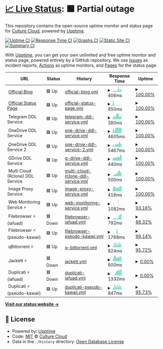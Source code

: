 # [📈 Live Status](https://status.culturecloud.eu.org): <!--live status--> **🟧 Partial outage**

This repository contains the open-source uptime monitor and status page for [Culture Cloud](https://culturecloud.eu.org), powered by [Upptime](https://github.com/upptime/upptime).

[![Uptime CI](https://github.com/culturecloud/status/workflows/Uptime%20CI/badge.svg)](https://github.com/culturecloud/status/actions?query=workflow%3A%22Uptime+CI%22)
[![Response Time CI](https://github.com/culturecloud/status/workflows/Response%20Time%20CI/badge.svg)](https://github.com/culturecloud/status/actions?query=workflow%3A%22Response+Time+CI%22)
[![Graphs CI](https://github.com/culturecloud/status/workflows/Graphs%20CI/badge.svg)](https://github.com/culturecloud/status/actions?query=workflow%3A%22Graphs+CI%22)
[![Static Site CI](https://github.com/culturecloud/status/workflows/Static%20Site%20CI/badge.svg)](https://github.com/culturecloud/status/actions?query=workflow%3A%22Static+Site+CI%22)
[![Summary CI](https://github.com/culturecloud/status/workflows/Summary%20CI/badge.svg)](https://github.com/culturecloud/status/actions?query=workflow%3A%22Summary+CI%22)

With [Upptime](https://upptime.js.org), you can get your own unlimited and free uptime monitor and status page, powered entirely by a GitHub repository. We use [Issues](https://github.com/culturecloud/status/issues) as incident reports, [Actions](https://github.com/culturecloud/status/actions) as uptime monitors, and [Pages](https://status.culturecloud.eu.org) for the status page.

<!--start: status pages-->
<!-- This summary is generated by Upptime (https://github.com/upptime/upptime) -->
<!-- Do not edit this manually, your changes will be overwritten -->
<!-- prettier-ignore -->
| URL | Status | History | Response Time | Uptime |
| --- | ------ | ------- | ------------- | ------ |
| <img alt="" src="https://icons.duckduckgo.com/ip3/culturecloud.eu.org.ico" height="13"> [Official Blog](https://culturecloud.eu.org) | 🟩 Up | [official-blog.yml](https://github.com/culturecloud/status/commits/HEAD/history/official-blog.yml) | <details><summary><img alt="Response time graph" src="./graphs/official-blog/response-time-week.png" height="20"> 406ms</summary><br><a href="https://status.culturecloud.eu.org/history/official-blog"><img alt="Response time 346" src="https://img.shields.io/endpoint?url=https%3A%2F%2Fraw.githubusercontent.com%2Fculturecloud%2Fstatus%2FHEAD%2Fapi%2Fofficial-blog%2Fresponse-time.json"></a><br><a href="https://status.culturecloud.eu.org/history/official-blog"><img alt="24-hour response time 478" src="https://img.shields.io/endpoint?url=https%3A%2F%2Fraw.githubusercontent.com%2Fculturecloud%2Fstatus%2FHEAD%2Fapi%2Fofficial-blog%2Fresponse-time-day.json"></a><br><a href="https://status.culturecloud.eu.org/history/official-blog"><img alt="7-day response time 406" src="https://img.shields.io/endpoint?url=https%3A%2F%2Fraw.githubusercontent.com%2Fculturecloud%2Fstatus%2FHEAD%2Fapi%2Fofficial-blog%2Fresponse-time-week.json"></a><br><a href="https://status.culturecloud.eu.org/history/official-blog"><img alt="30-day response time 646" src="https://img.shields.io/endpoint?url=https%3A%2F%2Fraw.githubusercontent.com%2Fculturecloud%2Fstatus%2FHEAD%2Fapi%2Fofficial-blog%2Fresponse-time-month.json"></a><br><a href="https://status.culturecloud.eu.org/history/official-blog"><img alt="1-year response time 346" src="https://img.shields.io/endpoint?url=https%3A%2F%2Fraw.githubusercontent.com%2Fculturecloud%2Fstatus%2FHEAD%2Fapi%2Fofficial-blog%2Fresponse-time-year.json"></a></details> | <details><summary><a href="https://status.culturecloud.eu.org/history/official-blog">100.00%</a></summary><a href="https://status.culturecloud.eu.org/history/official-blog"><img alt="All-time uptime 100.00%" src="https://img.shields.io/endpoint?url=https%3A%2F%2Fraw.githubusercontent.com%2Fculturecloud%2Fstatus%2FHEAD%2Fapi%2Fofficial-blog%2Fuptime.json"></a><br><a href="https://status.culturecloud.eu.org/history/official-blog"><img alt="24-hour uptime 100.00%" src="https://img.shields.io/endpoint?url=https%3A%2F%2Fraw.githubusercontent.com%2Fculturecloud%2Fstatus%2FHEAD%2Fapi%2Fofficial-blog%2Fuptime-day.json"></a><br><a href="https://status.culturecloud.eu.org/history/official-blog"><img alt="7-day uptime 100.00%" src="https://img.shields.io/endpoint?url=https%3A%2F%2Fraw.githubusercontent.com%2Fculturecloud%2Fstatus%2FHEAD%2Fapi%2Fofficial-blog%2Fuptime-week.json"></a><br><a href="https://status.culturecloud.eu.org/history/official-blog"><img alt="30-day uptime 100.00%" src="https://img.shields.io/endpoint?url=https%3A%2F%2Fraw.githubusercontent.com%2Fculturecloud%2Fstatus%2FHEAD%2Fapi%2Fofficial-blog%2Fuptime-month.json"></a><br><a href="https://status.culturecloud.eu.org/history/official-blog"><img alt="1-year uptime 100.00%" src="https://img.shields.io/endpoint?url=https%3A%2F%2Fraw.githubusercontent.com%2Fculturecloud%2Fstatus%2FHEAD%2Fapi%2Fofficial-blog%2Fuptime-year.json"></a></details>
| <img alt="" src="https://icons.duckduckgo.com/ip3/status.culturecloud.eu.org.ico" height="13"> [Official Status Page](https://status.culturecloud.eu.org) | 🟩 Up | [official-status-page.yml](https://github.com/culturecloud/status/commits/HEAD/history/official-status-page.yml) | <details><summary><img alt="Response time graph" src="./graphs/official-status-page/response-time-week.png" height="20"> 850ms</summary><br><a href="https://status.culturecloud.eu.org/history/official-status-page"><img alt="Response time 334" src="https://img.shields.io/endpoint?url=https%3A%2F%2Fraw.githubusercontent.com%2Fculturecloud%2Fstatus%2FHEAD%2Fapi%2Fofficial-status-page%2Fresponse-time.json"></a><br><a href="https://status.culturecloud.eu.org/history/official-status-page"><img alt="24-hour response time 198" src="https://img.shields.io/endpoint?url=https%3A%2F%2Fraw.githubusercontent.com%2Fculturecloud%2Fstatus%2FHEAD%2Fapi%2Fofficial-status-page%2Fresponse-time-day.json"></a><br><a href="https://status.culturecloud.eu.org/history/official-status-page"><img alt="7-day response time 850" src="https://img.shields.io/endpoint?url=https%3A%2F%2Fraw.githubusercontent.com%2Fculturecloud%2Fstatus%2FHEAD%2Fapi%2Fofficial-status-page%2Fresponse-time-week.json"></a><br><a href="https://status.culturecloud.eu.org/history/official-status-page"><img alt="30-day response time 769" src="https://img.shields.io/endpoint?url=https%3A%2F%2Fraw.githubusercontent.com%2Fculturecloud%2Fstatus%2FHEAD%2Fapi%2Fofficial-status-page%2Fresponse-time-month.json"></a><br><a href="https://status.culturecloud.eu.org/history/official-status-page"><img alt="1-year response time 334" src="https://img.shields.io/endpoint?url=https%3A%2F%2Fraw.githubusercontent.com%2Fculturecloud%2Fstatus%2FHEAD%2Fapi%2Fofficial-status-page%2Fresponse-time-year.json"></a></details> | <details><summary><a href="https://status.culturecloud.eu.org/history/official-status-page">100.00%</a></summary><a href="https://status.culturecloud.eu.org/history/official-status-page"><img alt="All-time uptime 100.00%" src="https://img.shields.io/endpoint?url=https%3A%2F%2Fraw.githubusercontent.com%2Fculturecloud%2Fstatus%2FHEAD%2Fapi%2Fofficial-status-page%2Fuptime.json"></a><br><a href="https://status.culturecloud.eu.org/history/official-status-page"><img alt="24-hour uptime 100.00%" src="https://img.shields.io/endpoint?url=https%3A%2F%2Fraw.githubusercontent.com%2Fculturecloud%2Fstatus%2FHEAD%2Fapi%2Fofficial-status-page%2Fuptime-day.json"></a><br><a href="https://status.culturecloud.eu.org/history/official-status-page"><img alt="7-day uptime 100.00%" src="https://img.shields.io/endpoint?url=https%3A%2F%2Fraw.githubusercontent.com%2Fculturecloud%2Fstatus%2FHEAD%2Fapi%2Fofficial-status-page%2Fuptime-week.json"></a><br><a href="https://status.culturecloud.eu.org/history/official-status-page"><img alt="30-day uptime 100.00%" src="https://img.shields.io/endpoint?url=https%3A%2F%2Fraw.githubusercontent.com%2Fculturecloud%2Fstatus%2FHEAD%2Fapi%2Fofficial-status-page%2Fuptime-month.json"></a><br><a href="https://status.culturecloud.eu.org/history/official-status-page"><img alt="1-year uptime 100.00%" src="https://img.shields.io/endpoint?url=https%3A%2F%2Fraw.githubusercontent.com%2Fculturecloud%2Fstatus%2FHEAD%2Fapi%2Fofficial-status-page%2Fuptime-year.json"></a></details>
| <img alt="" src="https://icons.duckduckgo.com/ip3/null.ico" height="13"> Telegram DDL Service | 🟩 Up | [telegram-ddl-service.yml](https://github.com/culturecloud/status/commits/HEAD/history/telegram-ddl-service.yml) | <details><summary><img alt="Response time graph" src="./graphs/telegram-ddl-service/response-time-week.png" height="20"> 380ms</summary><br><a href="https://status.culturecloud.eu.org/history/telegram-ddl-service"><img alt="Response time 860" src="https://img.shields.io/endpoint?url=https%3A%2F%2Fraw.githubusercontent.com%2Fculturecloud%2Fstatus%2FHEAD%2Fapi%2Ftelegram-ddl-service%2Fresponse-time.json"></a><br><a href="https://status.culturecloud.eu.org/history/telegram-ddl-service"><img alt="24-hour response time 520" src="https://img.shields.io/endpoint?url=https%3A%2F%2Fraw.githubusercontent.com%2Fculturecloud%2Fstatus%2FHEAD%2Fapi%2Ftelegram-ddl-service%2Fresponse-time-day.json"></a><br><a href="https://status.culturecloud.eu.org/history/telegram-ddl-service"><img alt="7-day response time 380" src="https://img.shields.io/endpoint?url=https%3A%2F%2Fraw.githubusercontent.com%2Fculturecloud%2Fstatus%2FHEAD%2Fapi%2Ftelegram-ddl-service%2Fresponse-time-week.json"></a><br><a href="https://status.culturecloud.eu.org/history/telegram-ddl-service"><img alt="30-day response time 385" src="https://img.shields.io/endpoint?url=https%3A%2F%2Fraw.githubusercontent.com%2Fculturecloud%2Fstatus%2FHEAD%2Fapi%2Ftelegram-ddl-service%2Fresponse-time-month.json"></a><br><a href="https://status.culturecloud.eu.org/history/telegram-ddl-service"><img alt="1-year response time 860" src="https://img.shields.io/endpoint?url=https%3A%2F%2Fraw.githubusercontent.com%2Fculturecloud%2Fstatus%2FHEAD%2Fapi%2Ftelegram-ddl-service%2Fresponse-time-year.json"></a></details> | <details><summary><a href="https://status.culturecloud.eu.org/history/telegram-ddl-service">100.00%</a></summary><a href="https://status.culturecloud.eu.org/history/telegram-ddl-service"><img alt="All-time uptime 81.73%" src="https://img.shields.io/endpoint?url=https%3A%2F%2Fraw.githubusercontent.com%2Fculturecloud%2Fstatus%2FHEAD%2Fapi%2Ftelegram-ddl-service%2Fuptime.json"></a><br><a href="https://status.culturecloud.eu.org/history/telegram-ddl-service"><img alt="24-hour uptime 100.00%" src="https://img.shields.io/endpoint?url=https%3A%2F%2Fraw.githubusercontent.com%2Fculturecloud%2Fstatus%2FHEAD%2Fapi%2Ftelegram-ddl-service%2Fuptime-day.json"></a><br><a href="https://status.culturecloud.eu.org/history/telegram-ddl-service"><img alt="7-day uptime 100.00%" src="https://img.shields.io/endpoint?url=https%3A%2F%2Fraw.githubusercontent.com%2Fculturecloud%2Fstatus%2FHEAD%2Fapi%2Ftelegram-ddl-service%2Fuptime-week.json"></a><br><a href="https://status.culturecloud.eu.org/history/telegram-ddl-service"><img alt="30-day uptime 82.84%" src="https://img.shields.io/endpoint?url=https%3A%2F%2Fraw.githubusercontent.com%2Fculturecloud%2Fstatus%2FHEAD%2Fapi%2Ftelegram-ddl-service%2Fuptime-month.json"></a><br><a href="https://status.culturecloud.eu.org/history/telegram-ddl-service"><img alt="1-year uptime 81.73%" src="https://img.shields.io/endpoint?url=https%3A%2F%2Fraw.githubusercontent.com%2Fculturecloud%2Fstatus%2FHEAD%2Fapi%2Ftelegram-ddl-service%2Fuptime-year.json"></a></details>
| <img alt="" src="https://icons.duckduckgo.com/ip3/null.ico" height="13"> OneDrive DDL Service | 🟩 Up | [one-drive-ddl-service.yml](https://github.com/culturecloud/status/commits/HEAD/history/one-drive-ddl-service.yml) | <details><summary><img alt="Response time graph" src="./graphs/one-drive-ddl-service/response-time-week.png" height="20"> 4605ms</summary><br><a href="https://status.culturecloud.eu.org/history/one-drive-ddl-service"><img alt="Response time 4426" src="https://img.shields.io/endpoint?url=https%3A%2F%2Fraw.githubusercontent.com%2Fculturecloud%2Fstatus%2FHEAD%2Fapi%2Fone-drive-ddl-service%2Fresponse-time.json"></a><br><a href="https://status.culturecloud.eu.org/history/one-drive-ddl-service"><img alt="24-hour response time 4925" src="https://img.shields.io/endpoint?url=https%3A%2F%2Fraw.githubusercontent.com%2Fculturecloud%2Fstatus%2FHEAD%2Fapi%2Fone-drive-ddl-service%2Fresponse-time-day.json"></a><br><a href="https://status.culturecloud.eu.org/history/one-drive-ddl-service"><img alt="7-day response time 4605" src="https://img.shields.io/endpoint?url=https%3A%2F%2Fraw.githubusercontent.com%2Fculturecloud%2Fstatus%2FHEAD%2Fapi%2Fone-drive-ddl-service%2Fresponse-time-week.json"></a><br><a href="https://status.culturecloud.eu.org/history/one-drive-ddl-service"><img alt="30-day response time 2846" src="https://img.shields.io/endpoint?url=https%3A%2F%2Fraw.githubusercontent.com%2Fculturecloud%2Fstatus%2FHEAD%2Fapi%2Fone-drive-ddl-service%2Fresponse-time-month.json"></a><br><a href="https://status.culturecloud.eu.org/history/one-drive-ddl-service"><img alt="1-year response time 4426" src="https://img.shields.io/endpoint?url=https%3A%2F%2Fraw.githubusercontent.com%2Fculturecloud%2Fstatus%2FHEAD%2Fapi%2Fone-drive-ddl-service%2Fresponse-time-year.json"></a></details> | <details><summary><a href="https://status.culturecloud.eu.org/history/one-drive-ddl-service">100.00%</a></summary><a href="https://status.culturecloud.eu.org/history/one-drive-ddl-service"><img alt="All-time uptime 99.96%" src="https://img.shields.io/endpoint?url=https%3A%2F%2Fraw.githubusercontent.com%2Fculturecloud%2Fstatus%2FHEAD%2Fapi%2Fone-drive-ddl-service%2Fuptime.json"></a><br><a href="https://status.culturecloud.eu.org/history/one-drive-ddl-service"><img alt="24-hour uptime 100.00%" src="https://img.shields.io/endpoint?url=https%3A%2F%2Fraw.githubusercontent.com%2Fculturecloud%2Fstatus%2FHEAD%2Fapi%2Fone-drive-ddl-service%2Fuptime-day.json"></a><br><a href="https://status.culturecloud.eu.org/history/one-drive-ddl-service"><img alt="7-day uptime 100.00%" src="https://img.shields.io/endpoint?url=https%3A%2F%2Fraw.githubusercontent.com%2Fculturecloud%2Fstatus%2FHEAD%2Fapi%2Fone-drive-ddl-service%2Fuptime-week.json"></a><br><a href="https://status.culturecloud.eu.org/history/one-drive-ddl-service"><img alt="30-day uptime 100.00%" src="https://img.shields.io/endpoint?url=https%3A%2F%2Fraw.githubusercontent.com%2Fculturecloud%2Fstatus%2FHEAD%2Fapi%2Fone-drive-ddl-service%2Fuptime-month.json"></a><br><a href="https://status.culturecloud.eu.org/history/one-drive-ddl-service"><img alt="1-year uptime 99.96%" src="https://img.shields.io/endpoint?url=https%3A%2F%2Fraw.githubusercontent.com%2Fculturecloud%2Fstatus%2FHEAD%2Fapi%2Fone-drive-ddl-service%2Fuptime-year.json"></a></details>
| <img alt="" src="https://icons.duckduckgo.com/ip3/null.ico" height="13"> OneDrive DDL Service 2 | 🟩 Up | [one-drive-ddl-service-2.yml](https://github.com/culturecloud/status/commits/HEAD/history/one-drive-ddl-service-2.yml) | <details><summary><img alt="Response time graph" src="./graphs/one-drive-ddl-service-2/response-time-week.png" height="20"> 5467ms</summary><br><a href="https://status.culturecloud.eu.org/history/one-drive-ddl-service-2"><img alt="Response time 3378" src="https://img.shields.io/endpoint?url=https%3A%2F%2Fraw.githubusercontent.com%2Fculturecloud%2Fstatus%2FHEAD%2Fapi%2Fone-drive-ddl-service-2%2Fresponse-time.json"></a><br><a href="https://status.culturecloud.eu.org/history/one-drive-ddl-service-2"><img alt="24-hour response time 5487" src="https://img.shields.io/endpoint?url=https%3A%2F%2Fraw.githubusercontent.com%2Fculturecloud%2Fstatus%2FHEAD%2Fapi%2Fone-drive-ddl-service-2%2Fresponse-time-day.json"></a><br><a href="https://status.culturecloud.eu.org/history/one-drive-ddl-service-2"><img alt="7-day response time 5467" src="https://img.shields.io/endpoint?url=https%3A%2F%2Fraw.githubusercontent.com%2Fculturecloud%2Fstatus%2FHEAD%2Fapi%2Fone-drive-ddl-service-2%2Fresponse-time-week.json"></a><br><a href="https://status.culturecloud.eu.org/history/one-drive-ddl-service-2"><img alt="30-day response time 3078" src="https://img.shields.io/endpoint?url=https%3A%2F%2Fraw.githubusercontent.com%2Fculturecloud%2Fstatus%2FHEAD%2Fapi%2Fone-drive-ddl-service-2%2Fresponse-time-month.json"></a><br><a href="https://status.culturecloud.eu.org/history/one-drive-ddl-service-2"><img alt="1-year response time 3378" src="https://img.shields.io/endpoint?url=https%3A%2F%2Fraw.githubusercontent.com%2Fculturecloud%2Fstatus%2FHEAD%2Fapi%2Fone-drive-ddl-service-2%2Fresponse-time-year.json"></a></details> | <details><summary><a href="https://status.culturecloud.eu.org/history/one-drive-ddl-service-2">100.00%</a></summary><a href="https://status.culturecloud.eu.org/history/one-drive-ddl-service-2"><img alt="All-time uptime 100.00%" src="https://img.shields.io/endpoint?url=https%3A%2F%2Fraw.githubusercontent.com%2Fculturecloud%2Fstatus%2FHEAD%2Fapi%2Fone-drive-ddl-service-2%2Fuptime.json"></a><br><a href="https://status.culturecloud.eu.org/history/one-drive-ddl-service-2"><img alt="24-hour uptime 100.00%" src="https://img.shields.io/endpoint?url=https%3A%2F%2Fraw.githubusercontent.com%2Fculturecloud%2Fstatus%2FHEAD%2Fapi%2Fone-drive-ddl-service-2%2Fuptime-day.json"></a><br><a href="https://status.culturecloud.eu.org/history/one-drive-ddl-service-2"><img alt="7-day uptime 100.00%" src="https://img.shields.io/endpoint?url=https%3A%2F%2Fraw.githubusercontent.com%2Fculturecloud%2Fstatus%2FHEAD%2Fapi%2Fone-drive-ddl-service-2%2Fuptime-week.json"></a><br><a href="https://status.culturecloud.eu.org/history/one-drive-ddl-service-2"><img alt="30-day uptime 100.00%" src="https://img.shields.io/endpoint?url=https%3A%2F%2Fraw.githubusercontent.com%2Fculturecloud%2Fstatus%2FHEAD%2Fapi%2Fone-drive-ddl-service-2%2Fuptime-month.json"></a><br><a href="https://status.culturecloud.eu.org/history/one-drive-ddl-service-2"><img alt="1-year uptime 100.00%" src="https://img.shields.io/endpoint?url=https%3A%2F%2Fraw.githubusercontent.com%2Fculturecloud%2Fstatus%2FHEAD%2Fapi%2Fone-drive-ddl-service-2%2Fuptime-year.json"></a></details>
| <img alt="" src="https://icons.duckduckgo.com/ip3/null.ico" height="13"> GDrive DDL Service | 🟩 Up | [g-drive-ddl-service.yml](https://github.com/culturecloud/status/commits/HEAD/history/g-drive-ddl-service.yml) | <details><summary><img alt="Response time graph" src="./graphs/g-drive-ddl-service/response-time-week.png" height="20"> 440ms</summary><br><a href="https://status.culturecloud.eu.org/history/g-drive-ddl-service"><img alt="Response time 433" src="https://img.shields.io/endpoint?url=https%3A%2F%2Fraw.githubusercontent.com%2Fculturecloud%2Fstatus%2FHEAD%2Fapi%2Fg-drive-ddl-service%2Fresponse-time.json"></a><br><a href="https://status.culturecloud.eu.org/history/g-drive-ddl-service"><img alt="24-hour response time 691" src="https://img.shields.io/endpoint?url=https%3A%2F%2Fraw.githubusercontent.com%2Fculturecloud%2Fstatus%2FHEAD%2Fapi%2Fg-drive-ddl-service%2Fresponse-time-day.json"></a><br><a href="https://status.culturecloud.eu.org/history/g-drive-ddl-service"><img alt="7-day response time 440" src="https://img.shields.io/endpoint?url=https%3A%2F%2Fraw.githubusercontent.com%2Fculturecloud%2Fstatus%2FHEAD%2Fapi%2Fg-drive-ddl-service%2Fresponse-time-week.json"></a><br><a href="https://status.culturecloud.eu.org/history/g-drive-ddl-service"><img alt="30-day response time 615" src="https://img.shields.io/endpoint?url=https%3A%2F%2Fraw.githubusercontent.com%2Fculturecloud%2Fstatus%2FHEAD%2Fapi%2Fg-drive-ddl-service%2Fresponse-time-month.json"></a><br><a href="https://status.culturecloud.eu.org/history/g-drive-ddl-service"><img alt="1-year response time 433" src="https://img.shields.io/endpoint?url=https%3A%2F%2Fraw.githubusercontent.com%2Fculturecloud%2Fstatus%2FHEAD%2Fapi%2Fg-drive-ddl-service%2Fresponse-time-year.json"></a></details> | <details><summary><a href="https://status.culturecloud.eu.org/history/g-drive-ddl-service">100.00%</a></summary><a href="https://status.culturecloud.eu.org/history/g-drive-ddl-service"><img alt="All-time uptime 99.99%" src="https://img.shields.io/endpoint?url=https%3A%2F%2Fraw.githubusercontent.com%2Fculturecloud%2Fstatus%2FHEAD%2Fapi%2Fg-drive-ddl-service%2Fuptime.json"></a><br><a href="https://status.culturecloud.eu.org/history/g-drive-ddl-service"><img alt="24-hour uptime 100.00%" src="https://img.shields.io/endpoint?url=https%3A%2F%2Fraw.githubusercontent.com%2Fculturecloud%2Fstatus%2FHEAD%2Fapi%2Fg-drive-ddl-service%2Fuptime-day.json"></a><br><a href="https://status.culturecloud.eu.org/history/g-drive-ddl-service"><img alt="7-day uptime 100.00%" src="https://img.shields.io/endpoint?url=https%3A%2F%2Fraw.githubusercontent.com%2Fculturecloud%2Fstatus%2FHEAD%2Fapi%2Fg-drive-ddl-service%2Fuptime-week.json"></a><br><a href="https://status.culturecloud.eu.org/history/g-drive-ddl-service"><img alt="30-day uptime 100.00%" src="https://img.shields.io/endpoint?url=https%3A%2F%2Fraw.githubusercontent.com%2Fculturecloud%2Fstatus%2FHEAD%2Fapi%2Fg-drive-ddl-service%2Fuptime-month.json"></a><br><a href="https://status.culturecloud.eu.org/history/g-drive-ddl-service"><img alt="1-year uptime 99.99%" src="https://img.shields.io/endpoint?url=https%3A%2F%2Fraw.githubusercontent.com%2Fculturecloud%2Fstatus%2FHEAD%2Fapi%2Fg-drive-ddl-service%2Fuptime-year.json"></a></details>
| <img alt="" src="https://icons.duckduckgo.com/ip3/null.ico" height="13"> Multi Cloud (Rclone) DDL Service | 🟩 Up | [multi-cloud-rclone-ddl-service.yml](https://github.com/culturecloud/status/commits/HEAD/history/multi-cloud-rclone-ddl-service.yml) | <details><summary><img alt="Response time graph" src="./graphs/multi-cloud-rclone-ddl-service/response-time-week.png" height="20"> 500ms</summary><br><a href="https://status.culturecloud.eu.org/history/multi-cloud-rclone-ddl-service"><img alt="Response time 500" src="https://img.shields.io/endpoint?url=https%3A%2F%2Fraw.githubusercontent.com%2Fculturecloud%2Fstatus%2FHEAD%2Fapi%2Fmulti-cloud-rclone-ddl-service%2Fresponse-time.json"></a><br><a href="https://status.culturecloud.eu.org/history/multi-cloud-rclone-ddl-service"><img alt="24-hour response time 342" src="https://img.shields.io/endpoint?url=https%3A%2F%2Fraw.githubusercontent.com%2Fculturecloud%2Fstatus%2FHEAD%2Fapi%2Fmulti-cloud-rclone-ddl-service%2Fresponse-time-day.json"></a><br><a href="https://status.culturecloud.eu.org/history/multi-cloud-rclone-ddl-service"><img alt="7-day response time 500" src="https://img.shields.io/endpoint?url=https%3A%2F%2Fraw.githubusercontent.com%2Fculturecloud%2Fstatus%2FHEAD%2Fapi%2Fmulti-cloud-rclone-ddl-service%2Fresponse-time-week.json"></a><br><a href="https://status.culturecloud.eu.org/history/multi-cloud-rclone-ddl-service"><img alt="30-day response time 500" src="https://img.shields.io/endpoint?url=https%3A%2F%2Fraw.githubusercontent.com%2Fculturecloud%2Fstatus%2FHEAD%2Fapi%2Fmulti-cloud-rclone-ddl-service%2Fresponse-time-month.json"></a><br><a href="https://status.culturecloud.eu.org/history/multi-cloud-rclone-ddl-service"><img alt="1-year response time 500" src="https://img.shields.io/endpoint?url=https%3A%2F%2Fraw.githubusercontent.com%2Fculturecloud%2Fstatus%2FHEAD%2Fapi%2Fmulti-cloud-rclone-ddl-service%2Fresponse-time-year.json"></a></details> | <details><summary><a href="https://status.culturecloud.eu.org/history/multi-cloud-rclone-ddl-service">100.00%</a></summary><a href="https://status.culturecloud.eu.org/history/multi-cloud-rclone-ddl-service"><img alt="All-time uptime 100.00%" src="https://img.shields.io/endpoint?url=https%3A%2F%2Fraw.githubusercontent.com%2Fculturecloud%2Fstatus%2FHEAD%2Fapi%2Fmulti-cloud-rclone-ddl-service%2Fuptime.json"></a><br><a href="https://status.culturecloud.eu.org/history/multi-cloud-rclone-ddl-service"><img alt="24-hour uptime 100.00%" src="https://img.shields.io/endpoint?url=https%3A%2F%2Fraw.githubusercontent.com%2Fculturecloud%2Fstatus%2FHEAD%2Fapi%2Fmulti-cloud-rclone-ddl-service%2Fuptime-day.json"></a><br><a href="https://status.culturecloud.eu.org/history/multi-cloud-rclone-ddl-service"><img alt="7-day uptime 100.00%" src="https://img.shields.io/endpoint?url=https%3A%2F%2Fraw.githubusercontent.com%2Fculturecloud%2Fstatus%2FHEAD%2Fapi%2Fmulti-cloud-rclone-ddl-service%2Fuptime-week.json"></a><br><a href="https://status.culturecloud.eu.org/history/multi-cloud-rclone-ddl-service"><img alt="30-day uptime 100.00%" src="https://img.shields.io/endpoint?url=https%3A%2F%2Fraw.githubusercontent.com%2Fculturecloud%2Fstatus%2FHEAD%2Fapi%2Fmulti-cloud-rclone-ddl-service%2Fuptime-month.json"></a><br><a href="https://status.culturecloud.eu.org/history/multi-cloud-rclone-ddl-service"><img alt="1-year uptime 100.00%" src="https://img.shields.io/endpoint?url=https%3A%2F%2Fraw.githubusercontent.com%2Fculturecloud%2Fstatus%2FHEAD%2Fapi%2Fmulti-cloud-rclone-ddl-service%2Fuptime-year.json"></a></details>
| <img alt="" src="https://icons.duckduckgo.com/ip3/null.ico" height="13"> Image Proxy Service | 🟩 Up | [image-proxy-service.yml](https://github.com/culturecloud/status/commits/HEAD/history/image-proxy-service.yml) | <details><summary><img alt="Response time graph" src="./graphs/image-proxy-service/response-time-week.png" height="20"> 416ms</summary><br><a href="https://status.culturecloud.eu.org/history/image-proxy-service"><img alt="Response time 690" src="https://img.shields.io/endpoint?url=https%3A%2F%2Fraw.githubusercontent.com%2Fculturecloud%2Fstatus%2FHEAD%2Fapi%2Fimage-proxy-service%2Fresponse-time.json"></a><br><a href="https://status.culturecloud.eu.org/history/image-proxy-service"><img alt="24-hour response time 467" src="https://img.shields.io/endpoint?url=https%3A%2F%2Fraw.githubusercontent.com%2Fculturecloud%2Fstatus%2FHEAD%2Fapi%2Fimage-proxy-service%2Fresponse-time-day.json"></a><br><a href="https://status.culturecloud.eu.org/history/image-proxy-service"><img alt="7-day response time 416" src="https://img.shields.io/endpoint?url=https%3A%2F%2Fraw.githubusercontent.com%2Fculturecloud%2Fstatus%2FHEAD%2Fapi%2Fimage-proxy-service%2Fresponse-time-week.json"></a><br><a href="https://status.culturecloud.eu.org/history/image-proxy-service"><img alt="30-day response time 616" src="https://img.shields.io/endpoint?url=https%3A%2F%2Fraw.githubusercontent.com%2Fculturecloud%2Fstatus%2FHEAD%2Fapi%2Fimage-proxy-service%2Fresponse-time-month.json"></a><br><a href="https://status.culturecloud.eu.org/history/image-proxy-service"><img alt="1-year response time 765" src="https://img.shields.io/endpoint?url=https%3A%2F%2Fraw.githubusercontent.com%2Fculturecloud%2Fstatus%2FHEAD%2Fapi%2Fimage-proxy-service%2Fresponse-time-year.json"></a></details> | <details><summary><a href="https://status.culturecloud.eu.org/history/image-proxy-service">100.00%</a></summary><a href="https://status.culturecloud.eu.org/history/image-proxy-service"><img alt="All-time uptime 99.25%" src="https://img.shields.io/endpoint?url=https%3A%2F%2Fraw.githubusercontent.com%2Fculturecloud%2Fstatus%2FHEAD%2Fapi%2Fimage-proxy-service%2Fuptime.json"></a><br><a href="https://status.culturecloud.eu.org/history/image-proxy-service"><img alt="24-hour uptime 100.00%" src="https://img.shields.io/endpoint?url=https%3A%2F%2Fraw.githubusercontent.com%2Fculturecloud%2Fstatus%2FHEAD%2Fapi%2Fimage-proxy-service%2Fuptime-day.json"></a><br><a href="https://status.culturecloud.eu.org/history/image-proxy-service"><img alt="7-day uptime 100.00%" src="https://img.shields.io/endpoint?url=https%3A%2F%2Fraw.githubusercontent.com%2Fculturecloud%2Fstatus%2FHEAD%2Fapi%2Fimage-proxy-service%2Fuptime-week.json"></a><br><a href="https://status.culturecloud.eu.org/history/image-proxy-service"><img alt="30-day uptime 100.00%" src="https://img.shields.io/endpoint?url=https%3A%2F%2Fraw.githubusercontent.com%2Fculturecloud%2Fstatus%2FHEAD%2Fapi%2Fimage-proxy-service%2Fuptime-month.json"></a><br><a href="https://status.culturecloud.eu.org/history/image-proxy-service"><img alt="1-year uptime 99.90%" src="https://img.shields.io/endpoint?url=https%3A%2F%2Fraw.githubusercontent.com%2Fculturecloud%2Fstatus%2FHEAD%2Fapi%2Fimage-proxy-service%2Fuptime-year.json"></a></details>
| <img alt="" src="https://icons.duckduckgo.com/ip3/null.ico" height="13"> Web Monitoring Service ⚡ | 🟩 Up | [web-monitoring-service.yml](https://github.com/culturecloud/status/commits/HEAD/history/web-monitoring-service.yml) | <details><summary><img alt="Response time graph" src="./graphs/web-monitoring-service/response-time-week.png" height="20"> 1082ms</summary><br><a href="https://status.culturecloud.eu.org/history/web-monitoring-service"><img alt="Response time 958" src="https://img.shields.io/endpoint?url=https%3A%2F%2Fraw.githubusercontent.com%2Fculturecloud%2Fstatus%2FHEAD%2Fapi%2Fweb-monitoring-service%2Fresponse-time.json"></a><br><a href="https://status.culturecloud.eu.org/history/web-monitoring-service"><img alt="24-hour response time 640" src="https://img.shields.io/endpoint?url=https%3A%2F%2Fraw.githubusercontent.com%2Fculturecloud%2Fstatus%2FHEAD%2Fapi%2Fweb-monitoring-service%2Fresponse-time-day.json"></a><br><a href="https://status.culturecloud.eu.org/history/web-monitoring-service"><img alt="7-day response time 1082" src="https://img.shields.io/endpoint?url=https%3A%2F%2Fraw.githubusercontent.com%2Fculturecloud%2Fstatus%2FHEAD%2Fapi%2Fweb-monitoring-service%2Fresponse-time-week.json"></a><br><a href="https://status.culturecloud.eu.org/history/web-monitoring-service"><img alt="30-day response time 1284" src="https://img.shields.io/endpoint?url=https%3A%2F%2Fraw.githubusercontent.com%2Fculturecloud%2Fstatus%2FHEAD%2Fapi%2Fweb-monitoring-service%2Fresponse-time-month.json"></a><br><a href="https://status.culturecloud.eu.org/history/web-monitoring-service"><img alt="1-year response time 958" src="https://img.shields.io/endpoint?url=https%3A%2F%2Fraw.githubusercontent.com%2Fculturecloud%2Fstatus%2FHEAD%2Fapi%2Fweb-monitoring-service%2Fresponse-time-year.json"></a></details> | <details><summary><a href="https://status.culturecloud.eu.org/history/web-monitoring-service">93.16%</a></summary><a href="https://status.culturecloud.eu.org/history/web-monitoring-service"><img alt="All-time uptime 42.81%" src="https://img.shields.io/endpoint?url=https%3A%2F%2Fraw.githubusercontent.com%2Fculturecloud%2Fstatus%2FHEAD%2Fapi%2Fweb-monitoring-service%2Fuptime.json"></a><br><a href="https://status.culturecloud.eu.org/history/web-monitoring-service"><img alt="24-hour uptime 98.81%" src="https://img.shields.io/endpoint?url=https%3A%2F%2Fraw.githubusercontent.com%2Fculturecloud%2Fstatus%2FHEAD%2Fapi%2Fweb-monitoring-service%2Fuptime-day.json"></a><br><a href="https://status.culturecloud.eu.org/history/web-monitoring-service"><img alt="7-day uptime 93.16%" src="https://img.shields.io/endpoint?url=https%3A%2F%2Fraw.githubusercontent.com%2Fculturecloud%2Fstatus%2FHEAD%2Fapi%2Fweb-monitoring-service%2Fuptime-week.json"></a><br><a href="https://status.culturecloud.eu.org/history/web-monitoring-service"><img alt="30-day uptime 78.77%" src="https://img.shields.io/endpoint?url=https%3A%2F%2Fraw.githubusercontent.com%2Fculturecloud%2Fstatus%2FHEAD%2Fapi%2Fweb-monitoring-service%2Fuptime-month.json"></a><br><a href="https://status.culturecloud.eu.org/history/web-monitoring-service"><img alt="1-year uptime 42.81%" src="https://img.shields.io/endpoint?url=https%3A%2F%2Fraw.githubusercontent.com%2Fculturecloud%2Fstatus%2FHEAD%2Fapi%2Fweb-monitoring-service%2Fuptime-year.json"></a></details>
| <img alt="" src="https://icons.duckduckgo.com/ip3/null.ico" height="13"> Filebrowser ⚡ (iafuad) | 🟥 Down | [filebrowser-iafuad.yml](https://github.com/culturecloud/status/commits/HEAD/history/filebrowser-iafuad.yml) | <details><summary><img alt="Response time graph" src="./graphs/filebrowser-iafuad/response-time-week.png" height="20"> 792ms</summary><br><a href="https://status.culturecloud.eu.org/history/filebrowser-iafuad"><img alt="Response time 792" src="https://img.shields.io/endpoint?url=https%3A%2F%2Fraw.githubusercontent.com%2Fculturecloud%2Fstatus%2FHEAD%2Fapi%2Ffilebrowser-iafuad%2Fresponse-time.json"></a><br><a href="https://status.culturecloud.eu.org/history/filebrowser-iafuad"><img alt="24-hour response time 1481" src="https://img.shields.io/endpoint?url=https%3A%2F%2Fraw.githubusercontent.com%2Fculturecloud%2Fstatus%2FHEAD%2Fapi%2Ffilebrowser-iafuad%2Fresponse-time-day.json"></a><br><a href="https://status.culturecloud.eu.org/history/filebrowser-iafuad"><img alt="7-day response time 792" src="https://img.shields.io/endpoint?url=https%3A%2F%2Fraw.githubusercontent.com%2Fculturecloud%2Fstatus%2FHEAD%2Fapi%2Ffilebrowser-iafuad%2Fresponse-time-week.json"></a><br><a href="https://status.culturecloud.eu.org/history/filebrowser-iafuad"><img alt="30-day response time 792" src="https://img.shields.io/endpoint?url=https%3A%2F%2Fraw.githubusercontent.com%2Fculturecloud%2Fstatus%2FHEAD%2Fapi%2Ffilebrowser-iafuad%2Fresponse-time-month.json"></a><br><a href="https://status.culturecloud.eu.org/history/filebrowser-iafuad"><img alt="1-year response time 792" src="https://img.shields.io/endpoint?url=https%3A%2F%2Fraw.githubusercontent.com%2Fculturecloud%2Fstatus%2FHEAD%2Fapi%2Ffilebrowser-iafuad%2Fresponse-time-year.json"></a></details> | <details><summary><a href="https://status.culturecloud.eu.org/history/filebrowser-iafuad">88.32%</a></summary><a href="https://status.culturecloud.eu.org/history/filebrowser-iafuad"><img alt="All-time uptime 88.32%" src="https://img.shields.io/endpoint?url=https%3A%2F%2Fraw.githubusercontent.com%2Fculturecloud%2Fstatus%2FHEAD%2Fapi%2Ffilebrowser-iafuad%2Fuptime.json"></a><br><a href="https://status.culturecloud.eu.org/history/filebrowser-iafuad"><img alt="24-hour uptime 73.40%" src="https://img.shields.io/endpoint?url=https%3A%2F%2Fraw.githubusercontent.com%2Fculturecloud%2Fstatus%2FHEAD%2Fapi%2Ffilebrowser-iafuad%2Fuptime-day.json"></a><br><a href="https://status.culturecloud.eu.org/history/filebrowser-iafuad"><img alt="7-day uptime 88.32%" src="https://img.shields.io/endpoint?url=https%3A%2F%2Fraw.githubusercontent.com%2Fculturecloud%2Fstatus%2FHEAD%2Fapi%2Ffilebrowser-iafuad%2Fuptime-week.json"></a><br><a href="https://status.culturecloud.eu.org/history/filebrowser-iafuad"><img alt="30-day uptime 88.32%" src="https://img.shields.io/endpoint?url=https%3A%2F%2Fraw.githubusercontent.com%2Fculturecloud%2Fstatus%2FHEAD%2Fapi%2Ffilebrowser-iafuad%2Fuptime-month.json"></a><br><a href="https://status.culturecloud.eu.org/history/filebrowser-iafuad"><img alt="1-year uptime 88.32%" src="https://img.shields.io/endpoint?url=https%3A%2F%2Fraw.githubusercontent.com%2Fculturecloud%2Fstatus%2FHEAD%2Fapi%2Ffilebrowser-iafuad%2Fuptime-year.json"></a></details>
| <img alt="" src="https://icons.duckduckgo.com/ip3/null.ico" height="13"> Filebrowser ⚡ (pseudo-kawaii) | 🟩 Up | [filebrowser-pseudo-kawaii.yml](https://github.com/culturecloud/status/commits/HEAD/history/filebrowser-pseudo-kawaii.yml) | <details><summary><img alt="Response time graph" src="./graphs/filebrowser-pseudo-kawaii/response-time-week.png" height="20"> 1768ms</summary><br><a href="https://status.culturecloud.eu.org/history/filebrowser-pseudo-kawaii"><img alt="Response time 1768" src="https://img.shields.io/endpoint?url=https%3A%2F%2Fraw.githubusercontent.com%2Fculturecloud%2Fstatus%2FHEAD%2Fapi%2Ffilebrowser-pseudo-kawaii%2Fresponse-time.json"></a><br><a href="https://status.culturecloud.eu.org/history/filebrowser-pseudo-kawaii"><img alt="24-hour response time 437" src="https://img.shields.io/endpoint?url=https%3A%2F%2Fraw.githubusercontent.com%2Fculturecloud%2Fstatus%2FHEAD%2Fapi%2Ffilebrowser-pseudo-kawaii%2Fresponse-time-day.json"></a><br><a href="https://status.culturecloud.eu.org/history/filebrowser-pseudo-kawaii"><img alt="7-day response time 1768" src="https://img.shields.io/endpoint?url=https%3A%2F%2Fraw.githubusercontent.com%2Fculturecloud%2Fstatus%2FHEAD%2Fapi%2Ffilebrowser-pseudo-kawaii%2Fresponse-time-week.json"></a><br><a href="https://status.culturecloud.eu.org/history/filebrowser-pseudo-kawaii"><img alt="30-day response time 1768" src="https://img.shields.io/endpoint?url=https%3A%2F%2Fraw.githubusercontent.com%2Fculturecloud%2Fstatus%2FHEAD%2Fapi%2Ffilebrowser-pseudo-kawaii%2Fresponse-time-month.json"></a><br><a href="https://status.culturecloud.eu.org/history/filebrowser-pseudo-kawaii"><img alt="1-year response time 1768" src="https://img.shields.io/endpoint?url=https%3A%2F%2Fraw.githubusercontent.com%2Fculturecloud%2Fstatus%2FHEAD%2Fapi%2Ffilebrowser-pseudo-kawaii%2Fresponse-time-year.json"></a></details> | <details><summary><a href="https://status.culturecloud.eu.org/history/filebrowser-pseudo-kawaii">99.14%</a></summary><a href="https://status.culturecloud.eu.org/history/filebrowser-pseudo-kawaii"><img alt="All-time uptime 99.14%" src="https://img.shields.io/endpoint?url=https%3A%2F%2Fraw.githubusercontent.com%2Fculturecloud%2Fstatus%2FHEAD%2Fapi%2Ffilebrowser-pseudo-kawaii%2Fuptime.json"></a><br><a href="https://status.culturecloud.eu.org/history/filebrowser-pseudo-kawaii"><img alt="24-hour uptime 100.00%" src="https://img.shields.io/endpoint?url=https%3A%2F%2Fraw.githubusercontent.com%2Fculturecloud%2Fstatus%2FHEAD%2Fapi%2Ffilebrowser-pseudo-kawaii%2Fuptime-day.json"></a><br><a href="https://status.culturecloud.eu.org/history/filebrowser-pseudo-kawaii"><img alt="7-day uptime 99.14%" src="https://img.shields.io/endpoint?url=https%3A%2F%2Fraw.githubusercontent.com%2Fculturecloud%2Fstatus%2FHEAD%2Fapi%2Ffilebrowser-pseudo-kawaii%2Fuptime-week.json"></a><br><a href="https://status.culturecloud.eu.org/history/filebrowser-pseudo-kawaii"><img alt="30-day uptime 99.14%" src="https://img.shields.io/endpoint?url=https%3A%2F%2Fraw.githubusercontent.com%2Fculturecloud%2Fstatus%2FHEAD%2Fapi%2Ffilebrowser-pseudo-kawaii%2Fuptime-month.json"></a><br><a href="https://status.culturecloud.eu.org/history/filebrowser-pseudo-kawaii"><img alt="1-year uptime 99.14%" src="https://img.shields.io/endpoint?url=https%3A%2F%2Fraw.githubusercontent.com%2Fculturecloud%2Fstatus%2FHEAD%2Fapi%2Ffilebrowser-pseudo-kawaii%2Fuptime-year.json"></a></details>
| <img alt="" src="https://icons.duckduckgo.com/ip3/null.ico" height="13"> qBittorrent ⚡ | 🟩 Up | [q-bittorrent.yml](https://github.com/culturecloud/status/commits/HEAD/history/q-bittorrent.yml) | <details><summary><img alt="Response time graph" src="./graphs/q-bittorrent/response-time-week.png" height="20"> 824ms</summary><br><a href="https://status.culturecloud.eu.org/history/q-bittorrent"><img alt="Response time 824" src="https://img.shields.io/endpoint?url=https%3A%2F%2Fraw.githubusercontent.com%2Fculturecloud%2Fstatus%2FHEAD%2Fapi%2Fq-bittorrent%2Fresponse-time.json"></a><br><a href="https://status.culturecloud.eu.org/history/q-bittorrent"><img alt="24-hour response time 903" src="https://img.shields.io/endpoint?url=https%3A%2F%2Fraw.githubusercontent.com%2Fculturecloud%2Fstatus%2FHEAD%2Fapi%2Fq-bittorrent%2Fresponse-time-day.json"></a><br><a href="https://status.culturecloud.eu.org/history/q-bittorrent"><img alt="7-day response time 824" src="https://img.shields.io/endpoint?url=https%3A%2F%2Fraw.githubusercontent.com%2Fculturecloud%2Fstatus%2FHEAD%2Fapi%2Fq-bittorrent%2Fresponse-time-week.json"></a><br><a href="https://status.culturecloud.eu.org/history/q-bittorrent"><img alt="30-day response time 824" src="https://img.shields.io/endpoint?url=https%3A%2F%2Fraw.githubusercontent.com%2Fculturecloud%2Fstatus%2FHEAD%2Fapi%2Fq-bittorrent%2Fresponse-time-month.json"></a><br><a href="https://status.culturecloud.eu.org/history/q-bittorrent"><img alt="1-year response time 824" src="https://img.shields.io/endpoint?url=https%3A%2F%2Fraw.githubusercontent.com%2Fculturecloud%2Fstatus%2FHEAD%2Fapi%2Fq-bittorrent%2Fresponse-time-year.json"></a></details> | <details><summary><a href="https://status.culturecloud.eu.org/history/q-bittorrent">95.72%</a></summary><a href="https://status.culturecloud.eu.org/history/q-bittorrent"><img alt="All-time uptime 95.72%" src="https://img.shields.io/endpoint?url=https%3A%2F%2Fraw.githubusercontent.com%2Fculturecloud%2Fstatus%2FHEAD%2Fapi%2Fq-bittorrent%2Fuptime.json"></a><br><a href="https://status.culturecloud.eu.org/history/q-bittorrent"><img alt="24-hour uptime 93.70%" src="https://img.shields.io/endpoint?url=https%3A%2F%2Fraw.githubusercontent.com%2Fculturecloud%2Fstatus%2FHEAD%2Fapi%2Fq-bittorrent%2Fuptime-day.json"></a><br><a href="https://status.culturecloud.eu.org/history/q-bittorrent"><img alt="7-day uptime 95.72%" src="https://img.shields.io/endpoint?url=https%3A%2F%2Fraw.githubusercontent.com%2Fculturecloud%2Fstatus%2FHEAD%2Fapi%2Fq-bittorrent%2Fuptime-week.json"></a><br><a href="https://status.culturecloud.eu.org/history/q-bittorrent"><img alt="30-day uptime 95.72%" src="https://img.shields.io/endpoint?url=https%3A%2F%2Fraw.githubusercontent.com%2Fculturecloud%2Fstatus%2FHEAD%2Fapi%2Fq-bittorrent%2Fuptime-month.json"></a><br><a href="https://status.culturecloud.eu.org/history/q-bittorrent"><img alt="1-year uptime 95.72%" src="https://img.shields.io/endpoint?url=https%3A%2F%2Fraw.githubusercontent.com%2Fculturecloud%2Fstatus%2FHEAD%2Fapi%2Fq-bittorrent%2Fuptime-year.json"></a></details>
| <img alt="" src="https://icons.duckduckgo.com/ip3/null.ico" height="13"> Jackett ⚡ | 🟥 Down | [jackett.yml](https://github.com/culturecloud/status/commits/HEAD/history/jackett.yml) | <details><summary><img alt="Response time graph" src="./graphs/jackett/response-time-week.png" height="20"> 600ms</summary><br><a href="https://status.culturecloud.eu.org/history/jackett"><img alt="Response time 600" src="https://img.shields.io/endpoint?url=https%3A%2F%2Fraw.githubusercontent.com%2Fculturecloud%2Fstatus%2FHEAD%2Fapi%2Fjackett%2Fresponse-time.json"></a><br><a href="https://status.culturecloud.eu.org/history/jackett"><img alt="24-hour response time 607" src="https://img.shields.io/endpoint?url=https%3A%2F%2Fraw.githubusercontent.com%2Fculturecloud%2Fstatus%2FHEAD%2Fapi%2Fjackett%2Fresponse-time-day.json"></a><br><a href="https://status.culturecloud.eu.org/history/jackett"><img alt="7-day response time 600" src="https://img.shields.io/endpoint?url=https%3A%2F%2Fraw.githubusercontent.com%2Fculturecloud%2Fstatus%2FHEAD%2Fapi%2Fjackett%2Fresponse-time-week.json"></a><br><a href="https://status.culturecloud.eu.org/history/jackett"><img alt="30-day response time 600" src="https://img.shields.io/endpoint?url=https%3A%2F%2Fraw.githubusercontent.com%2Fculturecloud%2Fstatus%2FHEAD%2Fapi%2Fjackett%2Fresponse-time-month.json"></a><br><a href="https://status.culturecloud.eu.org/history/jackett"><img alt="1-year response time 600" src="https://img.shields.io/endpoint?url=https%3A%2F%2Fraw.githubusercontent.com%2Fculturecloud%2Fstatus%2FHEAD%2Fapi%2Fjackett%2Fresponse-time-year.json"></a></details> | <details><summary><a href="https://status.culturecloud.eu.org/history/jackett">0.00%</a></summary><a href="https://status.culturecloud.eu.org/history/jackett"><img alt="All-time uptime 0.00%" src="https://img.shields.io/endpoint?url=https%3A%2F%2Fraw.githubusercontent.com%2Fculturecloud%2Fstatus%2FHEAD%2Fapi%2Fjackett%2Fuptime.json"></a><br><a href="https://status.culturecloud.eu.org/history/jackett"><img alt="24-hour uptime 0.00%" src="https://img.shields.io/endpoint?url=https%3A%2F%2Fraw.githubusercontent.com%2Fculturecloud%2Fstatus%2FHEAD%2Fapi%2Fjackett%2Fuptime-day.json"></a><br><a href="https://status.culturecloud.eu.org/history/jackett"><img alt="7-day uptime 0.00%" src="https://img.shields.io/endpoint?url=https%3A%2F%2Fraw.githubusercontent.com%2Fculturecloud%2Fstatus%2FHEAD%2Fapi%2Fjackett%2Fuptime-week.json"></a><br><a href="https://status.culturecloud.eu.org/history/jackett"><img alt="30-day uptime 0.00%" src="https://img.shields.io/endpoint?url=https%3A%2F%2Fraw.githubusercontent.com%2Fculturecloud%2Fstatus%2FHEAD%2Fapi%2Fjackett%2Fuptime-month.json"></a><br><a href="https://status.culturecloud.eu.org/history/jackett"><img alt="1-year uptime 0.00%" src="https://img.shields.io/endpoint?url=https%3A%2F%2Fraw.githubusercontent.com%2Fculturecloud%2Fstatus%2FHEAD%2Fapi%2Fjackett%2Fuptime-year.json"></a></details>
| <img alt="" src="https://icons.duckduckgo.com/ip3/null.ico" height="13"> Duplicati ⚡ (iafuad) | 🟥 Down | [duplicati-iafuad.yml](https://github.com/culturecloud/status/commits/HEAD/history/duplicati-iafuad.yml) | <details><summary><img alt="Response time graph" src="./graphs/duplicati-iafuad/response-time-week.png" height="20"> 1332ms</summary><br><a href="https://status.culturecloud.eu.org/history/duplicati-iafuad"><img alt="Response time 1332" src="https://img.shields.io/endpoint?url=https%3A%2F%2Fraw.githubusercontent.com%2Fculturecloud%2Fstatus%2FHEAD%2Fapi%2Fduplicati-iafuad%2Fresponse-time.json"></a><br><a href="https://status.culturecloud.eu.org/history/duplicati-iafuad"><img alt="24-hour response time 1947" src="https://img.shields.io/endpoint?url=https%3A%2F%2Fraw.githubusercontent.com%2Fculturecloud%2Fstatus%2FHEAD%2Fapi%2Fduplicati-iafuad%2Fresponse-time-day.json"></a><br><a href="https://status.culturecloud.eu.org/history/duplicati-iafuad"><img alt="7-day response time 1332" src="https://img.shields.io/endpoint?url=https%3A%2F%2Fraw.githubusercontent.com%2Fculturecloud%2Fstatus%2FHEAD%2Fapi%2Fduplicati-iafuad%2Fresponse-time-week.json"></a><br><a href="https://status.culturecloud.eu.org/history/duplicati-iafuad"><img alt="30-day response time 1332" src="https://img.shields.io/endpoint?url=https%3A%2F%2Fraw.githubusercontent.com%2Fculturecloud%2Fstatus%2FHEAD%2Fapi%2Fduplicati-iafuad%2Fresponse-time-month.json"></a><br><a href="https://status.culturecloud.eu.org/history/duplicati-iafuad"><img alt="1-year response time 1332" src="https://img.shields.io/endpoint?url=https%3A%2F%2Fraw.githubusercontent.com%2Fculturecloud%2Fstatus%2FHEAD%2Fapi%2Fduplicati-iafuad%2Fresponse-time-year.json"></a></details> | <details><summary><a href="https://status.culturecloud.eu.org/history/duplicati-iafuad">0.00%</a></summary><a href="https://status.culturecloud.eu.org/history/duplicati-iafuad"><img alt="All-time uptime 0.00%" src="https://img.shields.io/endpoint?url=https%3A%2F%2Fraw.githubusercontent.com%2Fculturecloud%2Fstatus%2FHEAD%2Fapi%2Fduplicati-iafuad%2Fuptime.json"></a><br><a href="https://status.culturecloud.eu.org/history/duplicati-iafuad"><img alt="24-hour uptime 0.00%" src="https://img.shields.io/endpoint?url=https%3A%2F%2Fraw.githubusercontent.com%2Fculturecloud%2Fstatus%2FHEAD%2Fapi%2Fduplicati-iafuad%2Fuptime-day.json"></a><br><a href="https://status.culturecloud.eu.org/history/duplicati-iafuad"><img alt="7-day uptime 0.00%" src="https://img.shields.io/endpoint?url=https%3A%2F%2Fraw.githubusercontent.com%2Fculturecloud%2Fstatus%2FHEAD%2Fapi%2Fduplicati-iafuad%2Fuptime-week.json"></a><br><a href="https://status.culturecloud.eu.org/history/duplicati-iafuad"><img alt="30-day uptime 0.00%" src="https://img.shields.io/endpoint?url=https%3A%2F%2Fraw.githubusercontent.com%2Fculturecloud%2Fstatus%2FHEAD%2Fapi%2Fduplicati-iafuad%2Fuptime-month.json"></a><br><a href="https://status.culturecloud.eu.org/history/duplicati-iafuad"><img alt="1-year uptime 0.00%" src="https://img.shields.io/endpoint?url=https%3A%2F%2Fraw.githubusercontent.com%2Fculturecloud%2Fstatus%2FHEAD%2Fapi%2Fduplicati-iafuad%2Fuptime-year.json"></a></details>
| <img alt="" src="https://icons.duckduckgo.com/ip3/null.ico" height="13"> Duplicati ⚡ (pseudo-kawaii) | 🟩 Up | [duplicati-pseudo-kawaii.yml](https://github.com/culturecloud/status/commits/HEAD/history/duplicati-pseudo-kawaii.yml) | <details><summary><img alt="Response time graph" src="./graphs/duplicati-pseudo-kawaii/response-time-week.png" height="20"> 847ms</summary><br><a href="https://status.culturecloud.eu.org/history/duplicati-pseudo-kawaii"><img alt="Response time 847" src="https://img.shields.io/endpoint?url=https%3A%2F%2Fraw.githubusercontent.com%2Fculturecloud%2Fstatus%2FHEAD%2Fapi%2Fduplicati-pseudo-kawaii%2Fresponse-time.json"></a><br><a href="https://status.culturecloud.eu.org/history/duplicati-pseudo-kawaii"><img alt="24-hour response time 944" src="https://img.shields.io/endpoint?url=https%3A%2F%2Fraw.githubusercontent.com%2Fculturecloud%2Fstatus%2FHEAD%2Fapi%2Fduplicati-pseudo-kawaii%2Fresponse-time-day.json"></a><br><a href="https://status.culturecloud.eu.org/history/duplicati-pseudo-kawaii"><img alt="7-day response time 847" src="https://img.shields.io/endpoint?url=https%3A%2F%2Fraw.githubusercontent.com%2Fculturecloud%2Fstatus%2FHEAD%2Fapi%2Fduplicati-pseudo-kawaii%2Fresponse-time-week.json"></a><br><a href="https://status.culturecloud.eu.org/history/duplicati-pseudo-kawaii"><img alt="30-day response time 847" src="https://img.shields.io/endpoint?url=https%3A%2F%2Fraw.githubusercontent.com%2Fculturecloud%2Fstatus%2FHEAD%2Fapi%2Fduplicati-pseudo-kawaii%2Fresponse-time-month.json"></a><br><a href="https://status.culturecloud.eu.org/history/duplicati-pseudo-kawaii"><img alt="1-year response time 847" src="https://img.shields.io/endpoint?url=https%3A%2F%2Fraw.githubusercontent.com%2Fculturecloud%2Fstatus%2FHEAD%2Fapi%2Fduplicati-pseudo-kawaii%2Fresponse-time-year.json"></a></details> | <details><summary><a href="https://status.culturecloud.eu.org/history/duplicati-pseudo-kawaii">95.73%</a></summary><a href="https://status.culturecloud.eu.org/history/duplicati-pseudo-kawaii"><img alt="All-time uptime 95.73%" src="https://img.shields.io/endpoint?url=https%3A%2F%2Fraw.githubusercontent.com%2Fculturecloud%2Fstatus%2FHEAD%2Fapi%2Fduplicati-pseudo-kawaii%2Fuptime.json"></a><br><a href="https://status.culturecloud.eu.org/history/duplicati-pseudo-kawaii"><img alt="24-hour uptime 93.73%" src="https://img.shields.io/endpoint?url=https%3A%2F%2Fraw.githubusercontent.com%2Fculturecloud%2Fstatus%2FHEAD%2Fapi%2Fduplicati-pseudo-kawaii%2Fuptime-day.json"></a><br><a href="https://status.culturecloud.eu.org/history/duplicati-pseudo-kawaii"><img alt="7-day uptime 95.73%" src="https://img.shields.io/endpoint?url=https%3A%2F%2Fraw.githubusercontent.com%2Fculturecloud%2Fstatus%2FHEAD%2Fapi%2Fduplicati-pseudo-kawaii%2Fuptime-week.json"></a><br><a href="https://status.culturecloud.eu.org/history/duplicati-pseudo-kawaii"><img alt="30-day uptime 95.73%" src="https://img.shields.io/endpoint?url=https%3A%2F%2Fraw.githubusercontent.com%2Fculturecloud%2Fstatus%2FHEAD%2Fapi%2Fduplicati-pseudo-kawaii%2Fuptime-month.json"></a><br><a href="https://status.culturecloud.eu.org/history/duplicati-pseudo-kawaii"><img alt="1-year uptime 95.73%" src="https://img.shields.io/endpoint?url=https%3A%2F%2Fraw.githubusercontent.com%2Fculturecloud%2Fstatus%2FHEAD%2Fapi%2Fduplicati-pseudo-kawaii%2Fuptime-year.json"></a></details>

<!--end: status pages-->

[**Visit our status website →**](https://status.culturecloud.eu.org)

## 📄 License

- Powered by: [Upptime](https://github.com/upptime/upptime)
- Code: [MIT](./LICENSE) © [Culture Cloud](https://culturecloud.eu.org)
- Data in the `./history` directory: [Open Database License](https://opendatacommons.org/licenses/odbl/1-0/)
